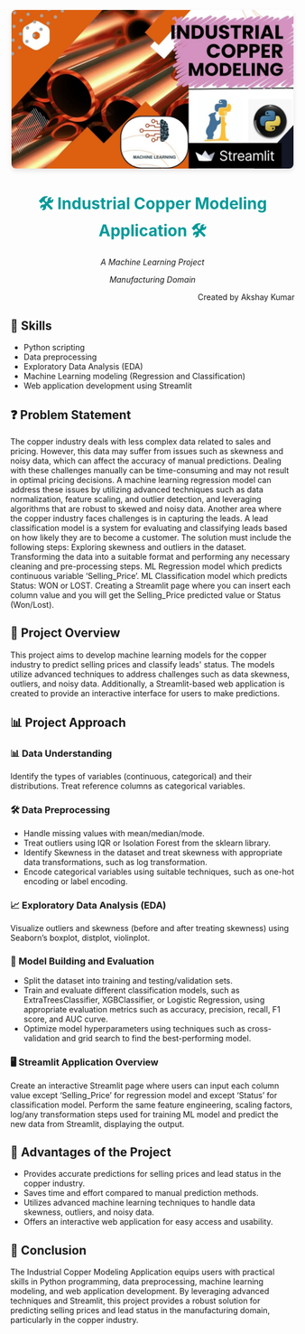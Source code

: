 <p align="center">
  <img src="https://github.com/AkshayAdapa/Industrial_Copper_Modeling/blob/main/industrial%20copper%20image.jpg" alt="Copper Tubing Image" width="500" style="border-radius: 8px; box-shadow: 0 4px 8px rgba(0, 0, 0, 0.1);">
</p>

<h1 align="center" style="color: #009999; font-weight: bold;">🛠️ Industrial Copper Modeling Application 🛠️</h1>
<p align="center"><i>A Machine Learning Project</i></p>
<p align="center"><i>Manufacturing Domain</i></p>
<p align="right">Created by Akshay Kumar</p>

## 🧰 Skills
- Python scripting
- Data preprocessing
- Exploratory Data Analysis (EDA)
- Machine Learning modeling (Regression and Classification)
- Web application development using Streamlit

## ❓ Problem Statement
The copper industry deals with less complex data related to sales and pricing. However, this data may suffer from issues such as skewness and noisy data, which can affect the accuracy of manual predictions. Dealing with these challenges manually can be time-consuming and may not result in optimal pricing decisions. A machine learning regression model can address these issues by utilizing advanced techniques such as data normalization, feature scaling, and outlier detection, and leveraging algorithms that are robust to skewed and noisy data. Another area where the copper industry faces challenges is in capturing the leads. A lead classification model is a system for evaluating and classifying leads based on how likely they are to become a customer. The solution must include the following steps: Exploring skewness and outliers in the dataset. Transforming the data into a suitable format and performing any necessary cleaning and pre-processing steps. ML Regression model which predicts continuous variable ‘Selling_Price’. ML Classification model which predicts Status: WON or LOST. Creating a Streamlit page where you can insert each column value and you will get the Selling_Price predicted value or Status (Won/Lost).

## 🌟 Project Overview
This project aims to develop machine learning models for the copper industry to predict selling prices and classify leads' status. The models utilize advanced techniques to address challenges such as data skewness, outliers, and noisy data. Additionally, a Streamlit-based web application is created to provide an interactive interface for users to make predictions.

## 📊 Project Approach
### 📊 Data Understanding
Identify the types of variables (continuous, categorical) and their distributions. Treat reference columns as categorical variables.

### 🛠️ Data Preprocessing
- Handle missing values with mean/median/mode.
- Treat outliers using IQR or Isolation Forest from the sklearn library.
- Identify Skewness in the dataset and treat skewness with appropriate data transformations, such as log transformation.
- Encode categorical variables using suitable techniques, such as one-hot encoding or label encoding.

### 📈 Exploratory Data Analysis (EDA)
Visualize outliers and skewness (before and after treating skewness) using Seaborn’s boxplot, distplot, violinplot.

### 🧪 Model Building and Evaluation
- Split the dataset into training and testing/validation sets.
- Train and evaluate different classification models, such as ExtraTreesClassifier, XGBClassifier, or Logistic Regression, using appropriate evaluation metrics such as accuracy, precision, recall, F1 score, and AUC curve.
- Optimize model hyperparameters using techniques such as cross-validation and grid search to find the best-performing model.

### 🖥️ Streamlit Application Overview
Create an interactive Streamlit page where users can input each column value except ‘Selling_Price’ for regression model and except ‘Status’ for classification model. Perform the same feature engineering, scaling factors, log/any transformation steps used for training ML model and predict the new data from Streamlit, displaying the output.

## 🎉 Advantages of the Project
- Provides accurate predictions for selling prices and lead status in the copper industry.
- Saves time and effort compared to manual prediction methods.
- Utilizes advanced machine learning techniques to handle data skewness, outliers, and noisy data.
- Offers an interactive web application for easy access and usability.

## 🏁 Conclusion
The Industrial Copper Modeling Application equips users with practical skills in Python programming, data preprocessing, machine learning modeling, and web application development. By leveraging advanced techniques and Streamlit, this project provides a robust solution for predicting selling prices and lead status in the manufacturing domain, particularly in the copper industry.
</p>
